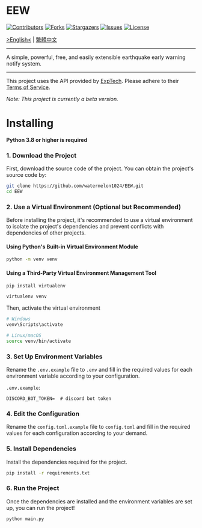 # EEW

 [![Contributors][contributors-shield]][contributors-url]
 [![Forks][forks-shield]][forks-url]
 [![Stargazers][stars-shield]][stars-url]
 [![Issues][issues-shield]][issues-url]
 [![License][license-shield]][license-url]

 [contributors-shield]: https://img.shields.io/github/contributors/watermelon1024/EEW.svg?style=for-the-badge
 [contributors-url]: https://github.com/watermelon1024/EEW/graphs/contributors

 [forks-shield]: https://img.shields.io/github/forks/watermelon1024/EEW.svg?style=for-the-badge
 [forks-url]: https://github.com/watermelon1024/EEW/network/members

 [stars-shield]: https://img.shields.io/github/stars/watermelon1024/EEW.svg?style=for-the-badge
 [stars-url]: https://github.com/watermelon1024/EEW/stargazers

 [issues-shield]: https://img.shields.io/github/issues/watermelon1024/EEW.svg?style=for-the-badge
 [issues-url]: https://github.com/watermelon1024/EEW/issues

 [license-shield]: https://img.shields.io/github/license/watermelon1024/EEW.svg?style=for-the-badge
 [license-url]: https://github.com/watermelon1024/EEW/blob/main/LICENSE

 [>English<](https://github.com/watermelon1024/EEW/blob/main/README.md) | [繁體中文](https://github.com/watermelon1024/EEW/blob/main/docs/README/README-zh-TW.md)

 ---

 A simple, powerful, free, and easily extensible earthquake early warning notify system.

 ---

 This project uses the API provided by [ExpTech](https://exptech.com.tw). Please adhere to their [Terms of Service](https://exptech.com.tw/tos).

 *Note: This project is currently a beta version.*

# Installing
 **Python 3.8 or higher is required**

 ### 1. Download the Project
 First, download the source code of the project. You can obtain the project's source code by:
 ```bash
 git clone https://github.com/watermelon1024/EEW.git
 cd EEW
 ```

 ### 2. Use a Virtual Environment (Optional but Recommended)
 Before installing the project, it's recommended to use a virtual environment to isolate the project's dependencies and prevent conflicts with dependencies of other projects.
 #### Using Python's Built-in Virtual Environment Module
 ```bash
 python -m venv venv
 ```
 #### Using a Third-Party Virtual Environment Management Tool
 ```bash
 pip install virtualenv

 virtualenv venv
 ```
 Then, activate the virtual environment
 ```bash
 # Windows
 venv\Scripts\activate

 # Linux/macOS
 source venv/bin/activate
 ```

 ### 3. Set Up Environment Variables
 Rename the `.env.example` file to `.env` and fill in the required values for each environment variable according to your configuration.

 `.env.example`:
 ```
 DISCORD_BOT_TOKEN=  # discord bot token
 ```

 ### 4. Edit the Configuration
 Rename the `config.toml.example` file to `config.toml` and fill in the required values for each configuration according to your demand.

 ### 5. Install Dependencies
 Install the dependencies required for the project.
 ```bash
 pip install -r requirements.txt
 ```

 ### 6. Run the Project
 Once the dependencies are installed and the environment variables are set up, you can run the project!
 ```bash
 python main.py
 ```
